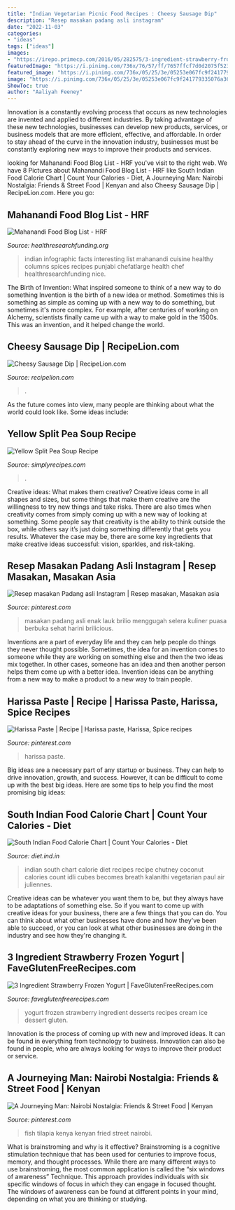 ```yaml
---
title: "Indian Vegetarian Picnic Food Recipes : Cheesy Sausage Dip"
description: "Resep masakan padang asli instagram"
date: "2022-11-03"
categories:
- "ideas"
tags: ["ideas"]
images:
- "https://irepo.primecp.com/2016/05/282575/3-ingredient-strawberry-frozen-yogurt_ExtraLarge700_ID-1677164.jpg?v=1677164"
featuredImage: "https://i.pinimg.com/736x/76/57/ff/7657ffcf7d0d2075f52342d0a36f0f8a.jpg"
featured_image: "https://i.pinimg.com/736x/05/25/3e/05253e067fc9f241779335076a36ed80--nairobi-kenya.jpg"
image: "https://i.pinimg.com/736x/05/25/3e/05253e067fc9f241779335076a36ed80--nairobi-kenya.jpg"
ShowToc: true
author: "Aaliyah Feeney"
---
```



Innovation is a constantly evolving process that occurs as new technologies are invented and applied to different industries. By taking advantage of these new technologies, businesses can develop new products, services, or business models that are more efficient, effective, and affordable. In order to stay ahead of the curve in the innovation industry, businesses must be constantly exploring new ways to improve their products and services.

	

		
looking for Mahanandi Food Blog List - HRF you've visit to the right web. We have 8 Pictures about Mahanandi Food Blog List - HRF like South Indian Food Calorie Chart | Count Your Calories - Diet, A Journeying Man: Nairobi Nostalgia: Friends &amp; Street Food | Kenyan and also Cheesy Sausage Dip | RecipeLion.com. Here you go:
		
    
## Mahanandi Food Blog List - HRF

<img loading=lazy src="https://healthresearchfunding.org/wp-content/uploads/2014/07/Interesting-Facts-About-Indian-Food.jpg" onerror="this.onerror=null;this.src='https://tse3.mm.bing.net/th?id=OIP.SfdGCCm3aqlNx3sOrhZFQwHaP1&amp;pid=15.1';" alt="Mahanandi Food Blog List - HRF">

_Source: healthresearchfunding.org_

>indian infographic facts interesting list mahanandi cuisine healthy columns spices recipes punjabi chefatlarge health chef healthresearchfunding nice. 

	

The Birth of Invention: What inspired someone to think of a new way to do something
Invention is the birth of a new idea or method. Sometimes this is something as simple as coming up with a new way to do something, but sometimes it's more complex. For example, after centuries of working on Alchemy, scientists finally came up with a way to make gold in the 1500s. This was an invention, and it helped change the world.

    
## Cheesy Sausage Dip | RecipeLion.com

<img loading=lazy src="http://irepo.primecp.com/2020/02/437920/1581250967_447836_UserCommentImage_ID-3567713.png?v=3567713" onerror="this.onerror=null;this.src='https://tse1.mm.bing.net/th?id=OIP.WWGv_uyO47C2hkXkPDtyegHaGP&amp;pid=15.1';" alt="Cheesy Sausage Dip | RecipeLion.com">

_Source: recipelion.com_

>. 

	

As the future comes into view, many people are thinking about what the world could look like. Some ideas include: 

    
## Yellow Split Pea Soup Recipe

<img loading=lazy src="https://www.simplyrecipes.com/thmb/AQiq8Ft9IFCdW54QDVOGEG1gDag=/960x0/filters:no_upscale():max_bytes(150000):strip_icc()/__opt__aboutcom__coeus__resources__content_migration__simply_recipes__uploads__2017__01__2017-02-06-Yellow-Split-Pea-Soup-4-c1ec49b1357b4a03b37985f6c8cb4644.jpg" onerror="this.onerror=null;this.src='https://tse4.mm.bing.net/th?id=OIP.n01fQiI8_8l8F_fQgdLJNwHaKX&amp;pid=15.1';" alt="Yellow Split Pea Soup Recipe">

_Source: simplyrecipes.com_

>. 

	

Creative ideas: What makes them creative?
Creative ideas come in all shapes and sizes, but some things that make them creative are the willingness to try new things and take risks. There are also times when creativity comes from simply coming up with a new way of looking at something. Some people say that creativity is the ability to think outside the box, while others say it’s just doing something differently that gets you results. Whatever the case may be, there are some key ingredients that make creative ideas successful: vision, sparkles, and risk-taking.

    
## Resep Masakan Padang Asli Instagram | Resep Masakan, Masakan Asia

<img loading=lazy src="https://i.pinimg.com/736x/76/57/ff/7657ffcf7d0d2075f52342d0a36f0f8a.jpg" onerror="this.onerror=null;this.src='https://tse1.mm.bing.net/th?id=OIP.0i0iXTjEx00bF4DvMJ3PIwHaHa&amp;pid=15.1';" alt="Resep masakan Padang asli Instagram | Resep masakan, Masakan asia">

_Source: pinterest.com_

>masakan padang asli enak lauk brilio menggugah selera kuliner puasa berbuka sehat harini brilicious. 

	

Inventions are a part of everyday life and they can help people do things they never thought possible. Sometimes, the idea for an invention comes to someone while they are working on something else and then the two ideas mix together. In other cases, someone has an idea and then another person helps them come up with a better idea. Invention ideas can be anything from a new way to make a product to a new way to train people.

    
## Harissa Paste | Recipe | Harissa Paste, Harissa, Spice Recipes

<img loading=lazy src="https://i.pinimg.com/736x/27/36/13/273613607dc0aa981a3a72a209fb5aaa.jpg" onerror="this.onerror=null;this.src='https://tse1.mm.bing.net/th?id=OIP.Zunv_T2UyoCgFBpQL-JyCgHaLI&amp;pid=15.1';" alt="Harissa Paste | Recipe | Harissa paste, Harissa, Spice recipes">

_Source: pinterest.com_

>harissa paste. 

	

Big ideas are a necessary part of any startup or business. They can help to drive innovation, growth, and success. However, it can be difficult to come up with the best big ideas. Here are some tips to help you find the most promising big ideas: 

    
## South Indian Food Calorie Chart | Count Your Calories - Diet

<img loading=lazy src="https://diet.ind.in/wp-content/uploads/2020/04/South-Indian-Food-Calorie-Chart.jpg" onerror="this.onerror=null;this.src='https://tse2.mm.bing.net/th?id=OIP.48gL0uYv3z-jvkWlO2aa4AAAAA&amp;pid=15.1';" alt="South Indian Food Calorie Chart | Count Your Calories - Diet">

_Source: diet.ind.in_

>indian south chart calorie diet recipes recipe chutney coconut calories count idli cubes becomes breath kalanithi vegetarian paul air juliennes. 

	

Creative ideas can be whatever you want them to be, but they always have to be adaptations of something else. So if you want to come up with creative ideas for your business, there are a few things that you can do. You can think about what other businesses have done and how they've been able to succeed, or you can look at what other businesses are doing in the industry and see how they're changing it.

    
## 3 Ingredient Strawberry Frozen Yogurt | FaveGlutenFreeRecipes.com

<img loading=lazy src="https://irepo.primecp.com/2016/05/282575/3-ingredient-strawberry-frozen-yogurt_ExtraLarge700_ID-1677164.jpg?v=1677164" onerror="this.onerror=null;this.src='https://tse4.mm.bing.net/th?id=OIP.Oan2kNGfmFZG5H6DokF-VwHaLH&amp;pid=15.1';" alt="3 Ingredient Strawberry Frozen Yogurt | FaveGlutenFreeRecipes.com">

_Source: faveglutenfreerecipes.com_

>yogurt frozen strawberry ingredient desserts recipes cream ice dessert gluten. 

	

Innovation is the process of coming up with new and improved ideas. It can be found in everything from technology to business. Innovation can also be found in people, who are always looking for ways to improve their product or service.

    
## A Journeying Man: Nairobi Nostalgia: Friends &amp; Street Food | Kenyan

<img loading=lazy src="https://i.pinimg.com/736x/05/25/3e/05253e067fc9f241779335076a36ed80--nairobi-kenya.jpg" onerror="this.onerror=null;this.src='https://tse3.mm.bing.net/th?id=OIP.E6c6ghvQfvlcsdL6sitjpwHaE7&amp;pid=15.1';" alt="A Journeying Man: Nairobi Nostalgia: Friends &amp; Street Food | Kenyan">

_Source: pinterest.com_

>fish tilapia kenya kenyan fried street nairobi. 

	

What is brainstroming and why is it effective?
Brainstroming is a cognitive stimulation technique that has been used for centuries to improve focus, memory, and thought processes. While there are many different ways to use brainstroming, the most common application is called the “six windows of awareness” Technique. This approach provides individuals with six specific windows of focus in which they can engage in focused thought. The windows of awareness can be found at different points in your mind, depending on what you are thinking or studying.

